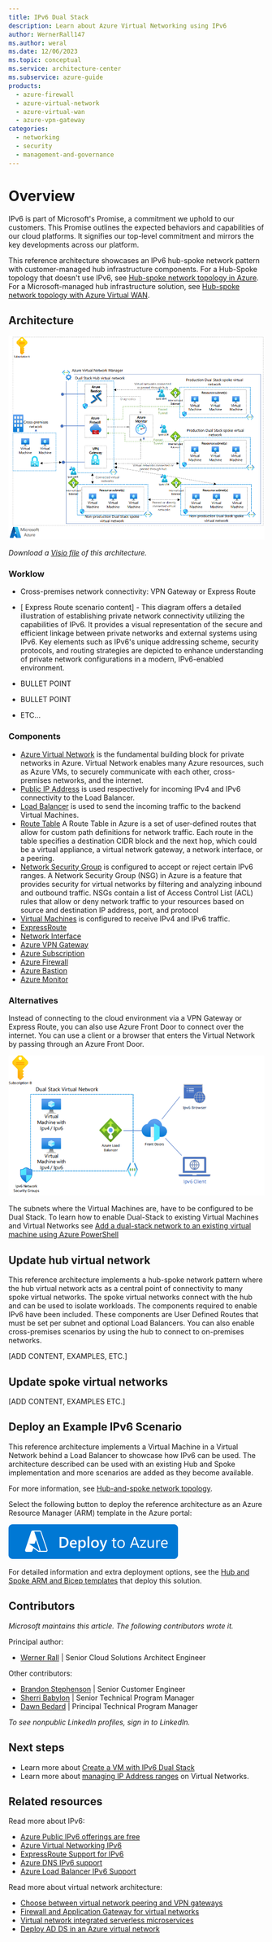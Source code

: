 ```yaml
---
title: IPv6 Dual Stack 
description: Learn about Azure Virtual Networking using IPv6
author: WernerRall147
ms.author: weral
ms.date: 12/06/2023
ms.topic: conceptual
ms.service: architecture-center
ms.subservice: azure-guide
products:
  - azure-firewall
  - azure-virtual-network
  - azure-virtual-wan
  - azure-vpn-gateway
categories:
  - networking
  - security
  - management-and-governance
---
```


# Overview

IPv6 is part of Microsoft's Promise, a commitment we uphold to our customers. This Promise outlines the expected behaviors and capabilities of our cloud platforms. It signifies our top-level commitment and mirrors the key developments across our platform.

This reference architecture showcases an IPv6 hub-spoke network pattern with customer-managed hub infrastructure components. 
For a Hub-Spoke topology that doesn't use IPv6, see [Hub-spoke network topology in Azure](/azure/architecture/reference-architectures\hybrid-networking\hub-spoke-content).
For a Microsoft-managed hub infrastructure solution, see [Hub-spoke network topology with Azure Virtual WAN](/azure/architecture/networking/hub-spoke-vwan-architecture).

## Architecture

[ ![Diagram that shows a Hub and Spoke architecture with the necessary components for IPv6 support.](./media/ipv6-hub-spoke.png)](./media/ipv6-hub-spoke.png#lightbox)

*Download a [Visio file](https://arch-center.azureedge.net/hub-spoke-network-topology-architecture.vsdx) of this architecture.*

### Worklow
- Cross-premises network connectivity: VPN Gateway or Express Route 
- [ Express Route scenario content] - This diagram offers a detailed illustration of establishing private network connectivity utilizing the capabilities of IPv6. It provides a visual representation of the secure and efficient linkage between private networks and external systems using IPv6. Key elements such as IPv6's unique addressing scheme, security protocols, and routing strategies are depicted to enhance understanding of private network configurations in a modern, IPv6-enabled environment.

- BULLET POINT 
- BULLET POINT 
- ETC...


### Components

- [Azure Virtual Network](https://azure.microsoft.com/products/virtual-network) is the fundamental building block for private networks in Azure. Virtual Network enables many Azure resources, such as Azure VMs, to securely communicate with each other, cross-premises networks, and the internet.
- [Public IP Address](/azure/virtual-network/ip-services/public-ip-addresses) is used respectively for incoming IPv4 and IPv6 connectivity to the Load Balancer. 
- [Load Balancer](/products/load-balancer/) is used to send the incoming traffic to the backend Virtual Machines. 
- [Route Table](/azure/virtual-network/manage-route-table) A Route Table in Azure is a set of user-defined routes that allow for custom path definitions for network traffic. Each route in the table specifies a destination CIDR block and the next hop, which could be a virtual appliance, a virtual network gateway, a network interface, or a peering.
- [Network Security Group](s/azure/virtual-network/network-security-groups-overview) is configured to accept or reject certain IPv6 ranges. A Network Security Group (NSG) in Azure is a feature that provides security for virtual networks by filtering and analyzing inbound and outbound traffic. NSGs contain a list of Access Control List (ACL) rules that allow or deny network traffic to your resources based on source and destination IP address, port, and protocol
- [Virtual Machines](/products/virtual-machines/) is configured to receive IPv4 and IPv6 traffic. 
- [ExpressRoute](https://azure.microsoft.com/products/expressroute/)
- [Network Interface](/azure/virtual-network/virtual-network-network-interface)
- [Azure VPN Gateway](/azure/vpn-gateway/vpn-gateway-about-vpngateways)
- [Azure Subscription](/azure/cloud-adoption-framework/ready/azure-best-practices/organize-subscriptions)
- [Azure Firewall](/azure/firewall/overview)
- [Azure Bastion](/azure/bastion/bastion-overview)
- [Azure Monitor](/azure/azure-monitor/overview)


### Alternatives

Instead of connecting to the cloud environment via a VPN Gateway or Express Route, you can also use Azure Front Door to connect over the internet. You can use a client or a browser that enters the Virtual Network by passing through an Azure Front Door. 

![Diagram that demonstrates internet connectivity.](media/ipv6-internet-connectivity-2.png)

The subnets where the Virtual Machines are, have to be configured to be Dual Stack. To learn how to enable Dual-Stack to existing Virtual Machines and Virtual Networks see [Add a dual-stack network to an existing virtual machine using Azure PowerShell](https://learn.microsoft.com/en-us/azure/virtual-network/ip-services/add-dual-stack-ipv6-vm-powershell)

## Update hub virtual network

This reference architecture implements a hub-spoke network pattern where the hub virtual network acts as a central point of connectivity to many spoke virtual networks. The spoke virtual networks connect with the hub and can be used to isolate workloads. The components required to enable IPv6 have been included. These components are User Defined Routes that must be set per subnet and optional Load Balancers.  You can also enable cross-premises scenarios by using the hub to connect to on-premises networks. 

[ADD CONTENT, EXAMPLES, ETC.]

## Update spoke virtual networks

[ADD CONTENT, EXAMPLES ETC.]


## Deploy an Example IPv6 Scenario

This reference architecture implements a Virtual Machine in a Virtual Network behind a Load Balancer to showcase how IPv6 can be used. The architecture described can be used with an existing Hub and Spoke implementation and more scenarios are added as they become available.

For more information, see [Hub-and-spoke network topology](/azure/cloud-adoption-framework/ready/azure-best-practices/hub-spoke-network-topology).

Select the following button to deploy the reference architecture as an Azure Resource Manager (ARM) template in the Azure portal:

[![Deploy to Azure](../_images/deploy-to-azure.svg)](https://portal.azure.com/#create/Microsoft.Template/uri/https%3A%2F%2Fraw.githubusercontent.com%2FAzure%2Fazure-quickstart-templates%2Fmaster%2Fdemos%2Fipv6-in-vnet-stdlb%2Fazuredeploy.json)

For detailed information and extra deployment options, see the [Hub and Spoke ARM and Bicep templates](/samples/mspnp/samples/hub-and-spoke-deployment-with-connected-groups/) that deploy this solution.

## Contributors

*Microsoft maintains this article. The following contributors wrote it.*

Principal author:

- [Werner Rall](https://www.linkedin.com/in/werner-rall/) | Senior Cloud Solutions Architect Engineer

Other contributors:

- [Brandon Stephenson](https://www.linkedin.com/in/brandon-stephenson-3340219b/) | Senior Customer Engineer
- [Sherri Babylon](https://www.linkedin.com/in/sbabylon/) | Senior Technical Program Manager
- [Dawn Bedard](https://www.linkedin.com/in/dawnbedard/) | Principal Technical Program Manager

*To see nonpublic LinkedIn profiles, sign in to LinkedIn.*

## Next steps

- Learn more about [Create a VM with IPv6 Dual Stack](https://learn.microsoft.com/azure/virtual-network/ip-services/create-vm-dual-stack-ipv6-portal)
- Learn more about [managing IP Address ranges](/azure/virtual-network/manage-virtual-network#add-or-remove-an-address-range) on Virtual Networks.

## Related resources

Read more about IPv6:

- [Azure Public IPv6 offerings are free](https://azure.microsoft.com/updates/azure-public-ipv6-offerings-are-free-as-of-july-31)
- [Azure Virtual Networking IPv6](https://learn.microsoft.com/azure/virtual-network/ip-services/ipv6-overview)
- [ExpressRoute Support for IPv6](https://docs.microsoft.com/azure/expressroute/expressroute-howto-add-ipv6-portal)
- [Azure DNS IPv6 support](https://learn.microsoft.com/azure/dns/dns-reverse-dns-overview)
- [Azure Load Balancer IPv6 Support](https://learn.microsoft.com/azure/load-balancer/load-balancer-ipv6-overview)

Read more about virtual network architecture:

- [Choose between virtual network peering and VPN gateways](/azure/architecture/reference-architectures/hybrid-networking/vnet-peering)
- [Firewall and Application Gateway for virtual networks](/azure/architecture/example-scenario/gateway/firewall-application-gateway)
- [Virtual network integrated serverless microservices](/azure/architecture/example-scenario/integrated-multiservices/virtual-network-integration)
- [Deploy AD DS in an Azure virtual network](/azure/architecture/reference-architectures/identity/adds-extend-domain)
